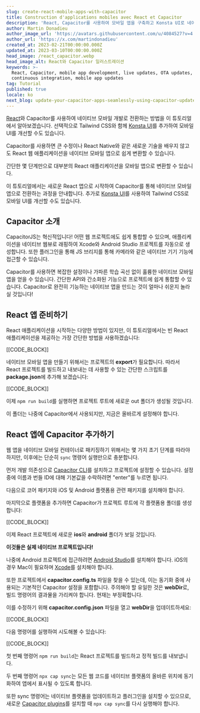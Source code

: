 ```yaml
---
slug: create-react-mobile-apps-with-capacitor
title: Construction d'applications mobiles avec React et Capacitor
description: 'React, Capacitor를 사용하여 모바일 앱을 구축하고 Konsta UI로 네이티브 UI를 향상시키는 방법을 알아보세요.'
author: Martin Donadieu
author_image_url: 'https://avatars.githubusercontent.com/u/4084527?v=4'
author_url: 'https://x.com/martindonadieu'
created_at: 2023-02-21T00:00:00.000Z
updated_at: 2023-03-10T00:00:00.000Z
head_image: /react_capacitor.webp
head_image_alt: React와 Capacitor 일러스트레이션
keywords: >-
  React, Capacitor, mobile app development, live updates, OTA updates,
  continuous integration, mobile app updates
tag: Tutorial
published: true
locale: ko
next_blog: update-your-capacitor-apps-seamlessly-using-capacitor-updater
---
```


[React](https://reactjsorg/)와 Capacitor를 사용하여 네이티브 모바일 개발로 전환하는 방법을 이 튜토리얼에서 알아보겠습니다. 선택적으로 Tailwind CSS와 함께 [Konsta UI](https://konstauicom/)를 추가하여 모바일 UI를 개선할 수도 있습니다.

Capacitor를 사용하면 큰 수정이나 React Native와 같은 새로운 기술을 배우지 않고도 React 웹 애플리케이션을 네이티브 모바일 앱으로 쉽게 변환할 수 있습니다.

간단한 몇 단계만으로 대부분의 React 애플리케이션을 모바일 앱으로 변환할 수 있습니다.

이 튜토리얼에서는 새로운 React 앱으로 시작하여 Capacitor를 통해 네이티브 모바일 앱으로 전환하는 과정을 안내합니다. 추가로 [Konsta UI](https://konstauicom/)를 사용하여 Tailwind CSS로 모바일 UI를 개선할 수도 있습니다.

## Capacitor 소개

CapacitorJS는 혁신적입니다! 어떤 웹 프로젝트에도 쉽게 통합할 수 있으며, 애플리케이션을 네이티브 웹뷰로 래핑하여 Xcode와 Android Studio 프로젝트를 자동으로 생성합니다. 또한 플러그인을 통해 JS 브리지를 통해 카메라와 같은 네이티브 기기 기능에 접근할 수 있습니다.

Capacitor를 사용하면 복잡한 설정이나 가파른 학습 곡선 없이 훌륭한 네이티브 모바일 앱을 얻을 수 있습니다. 간단한 API와 간소화된 기능으로 프로젝트에 쉽게 통합할 수 있습니다. Capacitor로 완전히 기능하는 네이티브 앱을 만드는 것이 얼마나 쉬운지 놀라실 것입니다!

## React 앱 준비하기

React 애플리케이션을 시작하는 다양한 방법이 있지만, 이 튜토리얼에서는 빈 React 애플리케이션을 제공하는 가장 간단한 방법을 사용하겠습니다:

[[CODE_BLOCK]]

네이티브 모바일 앱을 만들기 위해서는 프로젝트의 **export**가 필요합니다. 따라서 React 프로젝트를 빌드하고 내보내는 데 사용할 수 있는 간단한 스크립트를 **package.json**에 추가해 보겠습니다:

[[CODE_BLOCK]]

이제 `npm run build`를 실행하면 프로젝트 루트에 새로운 out 폴더가 생성될 것입니다.

이 폴더는 나중에 Capacitor에서 사용되지만, 지금은 올바르게 설정해야 합니다.

## React 앱에 Capacitor 추가하기

웹 앱을 네이티브 모바일 컨테이너로 패키징하기 위해서는 몇 가지 초기 단계를 따라야 하지만, 이후에는 단순히 `sync` 명령어 실행만으로 충분합니다.

먼저 개발 의존성으로 [Capacitor CLI](https://capacitorjs.com/docs/cli/)를 설치하고 프로젝트에 설정할 수 있습니다. 설정 중에 이름과 번들 ID에 대해 기본값을 수락하려면 "enter"를 누르면 됩니다.

다음으로 코어 패키지와 iOS 및 Android 플랫폼용 관련 패키지를 설치해야 합니다.

마지막으로 플랫폼을 추가하면 Capacitor가 프로젝트 루트에 각 플랫폼용 폴더를 생성합니다:

[[CODE_BLOCK]]

이제 React 프로젝트에 새로운 **ios**와 **android** 폴더가 보일 것입니다.

**이것들은 실제 네이티브 프로젝트입니다!**

나중에 Android 프로젝트에 접근하려면 [Android Studio](https://developer.android.com/studio/)를 설치해야 합니다. iOS의 경우 Mac이 필요하며 [Xcode](https://developer.apple.com/xcode/)를 설치해야 합니다.

또한 프로젝트에서 **capacitor.config.ts** 파일을 찾을 수 있는데, 이는 동기화 중에 사용되는 기본적인 Capacitor 설정을 포함합니다. 주의해야 할 유일한 것은 **webDir**로, 빌드 명령어의 결과물을 가리켜야 합니다. 현재는 부정확합니다.

이를 수정하기 위해 **capacitor.config.json** 파일을 열고 **webDir**을 업데이트하세요:

[[CODE_BLOCK]]

다음 명령어를 실행하여 시도해볼 수 있습니다:

[[CODE_BLOCK]]

첫 번째 명령어 `npm run build`는 React 프로젝트를 빌드하고 정적 빌드를 내보냅니다.

두 번째 명령어 `npx cap sync`는 모든 웹 코드를 네이티브 플랫폼의 올바른 위치에 동기화하여 앱에서 표시될 수 있도록 합니다.

또한 sync 명령어는 네이티브 플랫폼을 업데이트하고 플러그인을 설치할 수 있으므로, 새로운 [Capacitor plugins](https://capacitorjs.com/docs/plugins/)를 설치할 때 `npx cap sync`를 다시 실행해야 합니다.